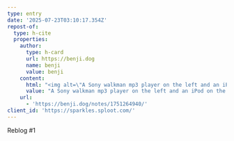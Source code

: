 ```yaml
---
type: entry
date: '2025-07-23T03:10:17.354Z'
repost-of:
  type: h-cite
  properties:
    author:
      type: h-card
      url: https://benji.dog
      name: benji
      value: benji
    content:
      html: "<img alt=\"A Sony walkman mp3 player on the left and an iPod on the right both playing the track CORTEX IMPLANT\" class=\"u-photo\" src=\"https://benji.dog/uploads/1751264625_20250630_003250.jpg\"/>\n\t\t<p>Had to add all the songs to my mp3 players after the listening party for the new <a href=\"https://corteximplant.com/@revengeday\">Revengeday</a> LP: <a href=\"https://revengeday.bandcamp.com/album/kybernetik-lp-3\">https://revengeday.bandcamp.com/album/kybernetik-lp-3</a></p>"
      value: "A Sony walkman mp3 player on the left and an iPod on the right both playing the track CORTEX IMPLANT\nHad to add all the songs to my mp3 players after the listening party for the new Revengeday LP: https://revengeday.bandcamp.com/album/kybernetik-lp-3"
    url:
      - 'https://benji.dog/notes/1751264940/'
client_id: 'https://sparkles.sploot.com/'
---
```


Reblog #1